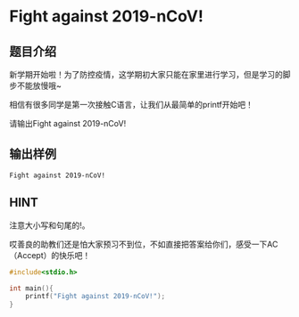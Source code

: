 # Fight against 2019-nCoV!

## 题目介绍
新学期开始啦！为了防控疫情，这学期初大家只能在家里进行学习，但是学习的脚步不能放慢哦~  

相信有很多同学是第一次接触C语言，让我们从最简单的printf开始吧！

请输出Fight against 2019-nCoV!


## 输出样例
```
Fight against 2019-nCoV!
```

## HINT
注意大小写和句尾的!。

哎善良的助教们还是怕大家预习不到位，不如直接把答案给你们，感受一下AC（Accept）的快乐吧！

```c
#include<stdio.h>

int main(){
    printf("Fight against 2019-nCoV!");
}
```

